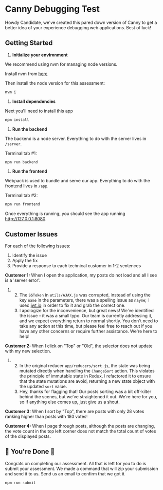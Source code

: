 # Canny Debugging Test

Howdy Candidate, we've created this pared down version of Canny to get a better idea of your experience debugging web applications. Best of luck!

## Getting Started

1. **Initialize your environment**

We recommend using nvm for managing node versions.

Install nvm from [here](https://github.com/creationix/nvm)

Then install the node version for this assessment:

```sh
nvm i
```

1. **Install dependencies**

Next you'll need to install this app

```sh
npm install
```

1. **Run the backend**

The backend is a node server. Everything to do with the server lives in `/server`.

Terminal tab #1:

```sh
npm run backend
```

1. **Run the frontend**

Webpack is used to bundle and serve our app. Everything to do with the frontend lives in `/app`.

Terminal tab #2:

```sh
npm run frontend
```

Once everything is running, you should see the app running http://127.0.0.1:8080.

## Customer Issues

For each of the following issues:

1. Identify the issue
2. Apply the fix
3. Provide a response to each technical customer in 1-2 sentences

**Customer 1:** When I open the application, my posts do not load and all I see is a 'server error'.

1. 2. The `SSToken` in `utils/AJAX.js` was corrupted, instead of using the key `name` in the parameters, there was a spelling issue as `nayme`; I used
      [jwt.io](https://jwt.io/) in order to fix it and grab the correct one.
   3. I apologize for the inconvenience, but great news! We've identified the issue – it was a small typo. Our team is currently addressing it, and we expect everything return to normal shortly. You don't need to take any action at this time, but please feel free to reach out if you have any other concerns or require further assistance. We're here to help!

**Customer 2:** When I click on "Top" or "Old", the selector does not update with my new selection.

1. 2. In the original reducer `app/reducers/sort.js`, the state was being mutated directly when handling the `ChangeSort` action. This violates the principle of immutable state in Redux. I refactored it to ensure that the state mutations are avoid, returning a new state object with the updated `sort` value.
   3. Hey, thanks for flagging that! Our posts sorting was a bit off-kilter behind the scenes, but we've straightened it out. We're here for you, so if anything else comes up, just give us a shout.

**Customer 3:** When I sort by "Top", there are posts with only 28 votes ranking higher than posts with 180 votes!

**Customer 4:** When I page through posts, although the posts are changing, the vote count in the top left corner does not match the total count of votes of the displayed posts.

## 🎉 You're Done 🎉

Congrats on completing our assessment. All that is left for you to do is submit your assessment. We made a command that will zip your submission and send it to us. Send us an email to confirm that we got it.

```sh
npm run submit
```
